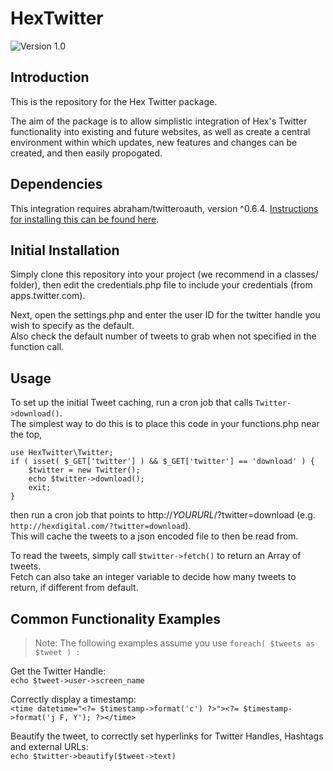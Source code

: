 # HexTwitter

![Version 1.0](https://img.shields.io/badge/version-1.0-brightgreen.svg)


## Introduction

This is the repository for the Hex Twitter package.

The aim of the package is to allow simplistic integration of Hex's Twitter functionality 
into existing and future websites, as well as create a central environment within which
updates, new features and changes can be created, and then easily propogated.


## Dependencies

This integration requires abraham/twitteroauth, version ^0.6.4.
[Instructions for installing this can be found here](https://twitteroauth.com/).


## Initial Installation

Simply clone this repository into your project (we recommend in a classes/ folder),
then edit the credentials.php file to include your credentials (from apps.twitter.com).

Next, open the settings.php and enter the user ID for the twitter handle you wish to
specify as the default.  
Also check the default number of tweets to grab when not specified
in the function call.


## Usage

To set up the initial Tweet caching, run a cron job that calls `Twitter->download()`.  
The simplest way to do this is to place this code in your functions.php near the top,

    use HexTwitter\Twitter;
    if ( isset( $_GET['twitter'] ) && $_GET['twitter'] == 'download' ) {
        $twitter = new Twitter();
        echo $twitter->download();
        exit;
    }

then run a cron job that points to http://*YOURURL*/?twitter=download (e.g. `http://hexdigital.com/?twitter=download`).  
This will cache the tweets to a json encoded file to then be read from.


To read the tweets, simply call `$twitter->fetch()` to return an Array of tweets.  
Fetch can also take an integer variable to decide how many tweets to return, if different from default.


## Common Functionality Examples

>Note: The following examples assume you use `foreach( $tweets as $tweet ) :`

Get the Twitter Handle:  
`echo $tweet->user->screen_name`

Correctly display a timestamp:  
`<time datetime="<?= $timestamp->format('c') ?>"><?= $timestamp->format('j F, Y'); ?></time>`

Beautify the tweet, to correctly set hyperlinks for Twitter Handles, Hashtags and external URLs:  
`echo $twitter->beautify($tweet->text)`
